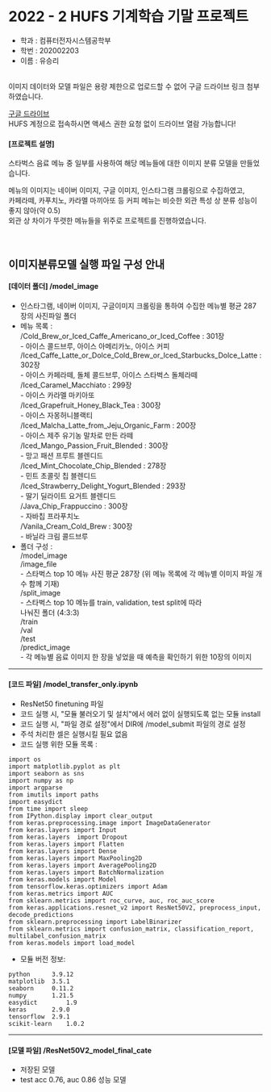 # 2022 - 2 HUFS 기계학습 기말 프로젝트
- 학과 : 컴퓨터전자시스템공학부
- 학번 : 202002203
- 이름 : 유승리  

<br>
이미지 데이터와 모델 파일은 용량 제한으로 업로드할 수 없어 구글 드라이브 링크 첨부하였습니다.  

[구글 드라이브](https://drive.google.com/drive/folders/15cdZvbcXZ5NYE_a4bkA2VejoP4Zlcc7W?usp=sharing)  
HUFS 계정으로 접속하시면 액세스 권한 요청 없이 드라이브 열람 가능합니다!   
  
#### [프로젝트 설명]
스타벅스 음료 메뉴 중 일부를 사용하여 해당 메뉴들에 대한 이미지 분류 모델을 만들었습니다.   

메뉴의 이미지는 네이버 이미지, 구글 이미지, 인스타그램 크롤링으로 수집하였고,   
카페라떼, 카푸치노, 카라멜 마끼아또 등 커피 메뉴는 비슷한 외관 특성 상 분류 성능이 좋지 않아(약 0.5)  
외관 상 차이가 뚜렷한 메뉴들을 위주로 프로젝트를 진행하였습니다.

<br>  

## 이미지분류모델 실행 파일 구성 안내
#### [데이터 폴더] 	/model_image

- 인스타그램, 네이버 이미지, 구글이미지 크롤링을 통하여
 수집한 메뉴별 평균 287장의 사진파일 폴더
- 메뉴 목록 :   
	/Cold_Brew_or_Iced_Caffe_Americano_or_Iced_Coffee : 301장  
		- 아이스 콜드브루, 아이스 아메리카노, 아이스 커피  
	/Iced_Caffe_Latte_or_Dolce_Cold_Brew_or_Iced_Starbucks_Dolce_Latte : 302장  
		- 아이스 카페라떼, 돌체 콜드브루, 아이스 스타벅스 돌체라떼  
	/Iced_Caramel_Macchiato : 299장  
		- 아이스 카라멜 마키아또  
	/Iced_Grapefruit_Honey_Black_Tea : 300장  
		- 아이스 자몽허니블랙티  
	/Iced_Malcha_Latte_from_Jeju_Organic_Farm : 200장  
		- 아이스 제주 유기농 말차로 만든 라떼  
	/Iced_Mango_Passion_Fruit_Blended : 300장  
		- 망고 패션 프루트 블렌디드  
	/Iced_Mint_Chocolate_Chip_Blended : 278장  
		- 민트 초콜릿 칩 블렌디드  
	/Iced_Strawberry_Delight_Yogurt_Blended : 293장  
		- 딸기 딜라이트 요거트 블렌디드  
	/Java_Chip_Frappuccino : 300장  
		- 자바칩 프라푸치노  
	/Vanila_Cream_Cold_Brew : 300장  
		- 바닐라 크림 콜드브루  
- 폴더 구성 :   
	/model_image  
		/image_file  
			- 스타벅스 top 10 메뉴 사진 평균 287장 (위 메뉴 목록에 각 메뉴별 이미지 파일 개수 함께 기재)  
		/split_image  
			- 스타벅스 top 10 메뉴를 train, validation, test split에 따라  
			  나눠진 폴더 (4:3:3)  
			/train  
			/val  
			/test  
		/predict_image  
			- 각 메뉴별 음료 이미지 한 장을 넣었을 때 예측을 확인하기 위한 10장의 이미지  

***

#### [코드 파일] 	/model_transfer_only.ipynb

- ResNet50 finetuning 파일  
- 코드 실행 시, "모듈 불러오기 및 설치"에서 에러 없이 실행되도록 없는 모듈 install  
- 코드 실행 시, "파일 경로 설정"에서 DIR에 /model_submit 파일의 경로 설정  
- 주석 처리한 셀은 실행시킬 필요 없음  
- 코드 실행 위한 모듈 목록 :  
```
import os  
import matplotlib.pyplot as plt
import seaborn as sns
import numpy as np
import argparse
from imutils import paths
import easydict
from time import sleep
from IPython.display import clear_output
from keras.preprocessing.image import ImageDataGenerator
from keras.layers import Input
from keras.layers  import Dropout
from keras.layers import Flatten
from keras.layers import Dense
from keras.layers import MaxPooling2D
from keras.layers import AveragePooling2D
from keras.layers import BatchNormalization
from keras.models import Model
from tensorflow.keras.optimizers import Adam
from keras.metrics import AUC
from sklearn.metrics import roc_curve, auc, roc_auc_score
from keras.applications.resnet_v2 import ResNet50V2, preprocess_input, decode_predictions
from sklearn.preprocessing import LabelBinarizer
from sklearn.metrics import confusion_matrix, classification_report, multilabel_confusion_matrix
from keras.models import load_model
```  
- 모듈 버전 정보:  
```
python		3.9.12   
matplotlib	3.5.1  
seaborn		0.11.2  
numpy		1.21.5  
easydict		1.9  
keras		2.9.0  
tensorflow	2.9.1  
scikit-learn	1.0.2  
```
***

#### [모델 파일] 	/ResNet50V2_model_final_cate  

- 저장된 모델  
- test acc 0.76, auc 0.86 성능 모델  
